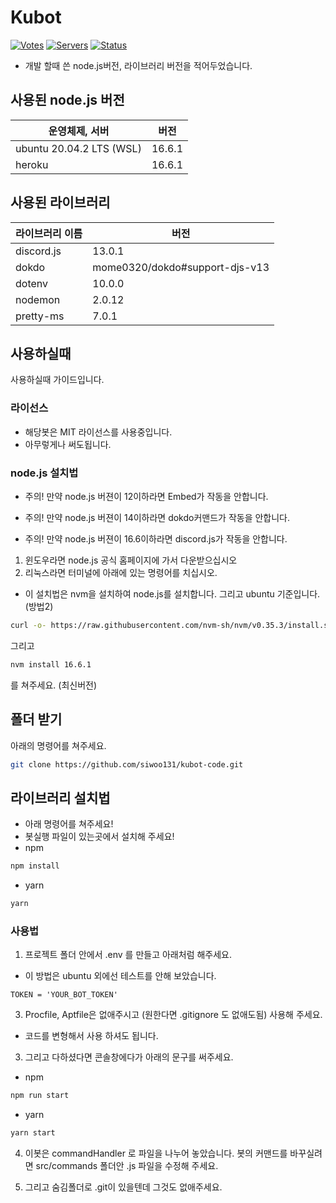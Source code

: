 # Kubot

[![Votes](https://koreanbots.dev/api/widget/bots/votes/704999866094452816.svg?style=classic&scale=1.5)](https://koreanbots.dev/bots/704999866094452816)
[![Servers](https://koreanbots.dev/api/widget/bots/servers/704999866094452816.svg?style=classic&scale=1.5)](https://koreanbots.dev/bots/704999866094452816)
[![Status](https://koreanbots.dev/api/widget/bots/status/704999866094452816.svg?style=classic&scale=1.5)](https://koreanbots.dev/bots/704999866094452816)

- 개발 할때 쓴 node.js버전, 라이브러리 버전을 적어두었습니다.

## 사용된 node.js 버전

| 운영체제, 서버           | 버전   |
| ------------------------ | ------ |
| ubuntu 20.04.2 LTS (WSL) | 16.6.1 |
| heroku                   | 16.6.1 |

## 사용된 라이브러리

| 라이브러리 이름 | 버전                           |
| --------------- | ------------------------------ |
| discord.js      | 13.0.1                         |
| dokdo           | mome0320/dokdo#support-djs-v13 |
| dotenv          | 10.0.0                         |
| nodemon         | 2.0.12                         |
| pretty-ms       | 7.0.1                          |

## 사용하실때

사용하실때 가이드입니다.

### 라이선스

- 해당봇은 MIT 라이선스를 사용중입니다.
- 아무렇게나 써도됩니다.

### node.js 설치법

- 주의! 만약 node.js 버젼이 12이하라면 Embed가 작동을 안합니다.

- 주의! 만약 node.js 버젼이 14이하라면 dokdo커맨드가 작동을 안합니다.

- 주의! 만약 node.js 버젼이 16.6이하라면 discord.js가 작동을 안합니다.

1. 윈도우라면 node.js 공식 홈페이지에 가서 다운받으십시오
2. 리눅스라면 터미널에 아래에 있는 명령어를 치십시오.

- 이 설치법은 nvm을 설치하여 node.js를 설치합니다. 그리고 ubuntu 기준입니다. (방법2)

```zsh
curl -o- https://raw.githubusercontent.com/nvm-sh/nvm/v0.35.3/install.sh | bash
```

그리고

```zsh
nvm install 16.6.1
```

를 쳐주세요. (최신버전)

## 폴더 받기

아래의 명령어를 쳐주세요.

```zsh
git clone https://github.com/siwoo131/kubot-code.git
```

## 라이브러리 설치법

- 아래 명령어를 쳐주세요!
- 봇실행 파일이 있는곳에서 설치해 주세요!
- npm

```zsh
npm install
```

- yarn

```zsh
yarn
```

### 사용법

1. 프로젝트 폴더 안에서 .env 를 만들고 아래처럼 해주세요.

- 이 방법은 ubuntu 외에선 테스트를 안해 보았습니다.

```
TOKEN = 'YOUR_BOT_TOKEN'
```

3. Procfile, Aptfile은 없애주시고 (원한다면 .gitignore 도 없애도됨) 사용해 주세요.

- 코드를 변형해서 사용 하셔도 됩니다.

3. 그리고 다하셨다면 콘솔창에다가 아래의 문구를 써주세요.

- npm

```zsh
npm run start
```

- yarn

```zsh
yarn start
```

4. 이봇은 commandHandler 로 파일을 나누어 놓았습니다. 봇의 커맨드를 바꾸실려면 src/commands 폴더안 .js 파일을 수정해 주세요.

5. 그리고 숨김폴더로 .git이 있을텐데 그것도 없애주세요.
